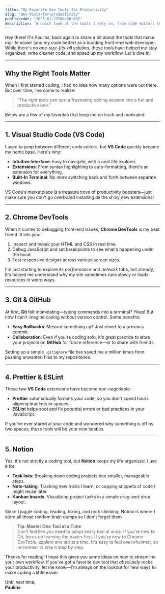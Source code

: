 ```yaml
---
title: "My Favorite Dev Tools for Productivity"
slug: "dev-tools-for-productivity"
publishedAt: "2025-01-29T00:00:00Z"
description: "A quick look at the tools I rely on, from code editors to browser extensions."
---
```


Hey there! It's Paulina, back again to share a bit about the tools that make my life easier (and my code better) as a budding front-end web developer. While there's no _one-size-fits-all_ solution, these tools have helped me stay organized, write cleaner code, and speed up my workflow. Let's dive in!

---

## Why the Right Tools Matter

When I first started coding, I had no idea how many options were out there. But over time, I've come to realize:

> “The right tools can turn a frustrating coding session into a fun and productive one.”

Below are a few of my favorites that keep me on track and motivated.

---

## 1. Visual Studio Code (VS Code)

I used to jump between different code editors, but **VS Code** quickly became my home base. Here's why:

- **Intuitive Interface**: Easy to navigate, with a neat file explorer.
- **Extensions**: From syntax highlighting to auto-formatting, there's an extension for everything.
- **Built-In Terminal**: No more switching back and forth between separate windows.

VS Code's marketplace is a treasure trove of productivity boosters—just make sure you don't go overboard installing _all_ the shiny new extensions!

---

## 2. Chrome DevTools

When it comes to debugging front-end issues, **Chrome DevTools** is my best friend. It lets you:

1. Inspect and tweak your HTML and CSS in real time.
2. Debug JavaScript and set breakpoints to see what's happening under the hood.
3. Test responsive designs across various screen sizes.

I'm just starting to explore its _performance_ and _network_ tabs, but already, it's helped me understand why my site sometimes runs slowly or loads resources in weird ways.

---

## 3. Git & GitHub

At first, **Git** felt intimidating—typing commands into a terminal? Yikes! But now I can't imagine coding without version control. Some benefits:

- **Easy Rollbacks**: Messed something up? Just revert to a previous commit.
- **Collaboration**: Even if you're coding solo, it's great practice to store your projects on **GitHub** for future reference—or to share with friends.

Setting up a simple `.gitignore` file has saved me a million times from pushing unwanted files to my repositories.

---

## 4. Prettier & ESLint

These two **VS Code** extensions have become non-negotiable:

- **Prettier** automatically formats your code, so you don't spend hours aligning brackets or spaces.
- **ESLint** helps spot and fix potential errors or bad practices in your JavaScript.

If you've ever stared at your code and wondered why something is off by two spaces, these tools will be your new besties.

---

## 5. Notion

Yes, it's not strictly a coding tool, but **Notion** keeps my life organized. I use it for:

- **Task lists**: Breaking down coding projects into smaller, manageable steps.
- **Note-taking**: Tracking new tricks I learn, or copying snippets of code I might reuse later.
- **Kanban boards**: Visualizing project tasks in a simple drag-and-drop layout.

Since I juggle coding, reading, hiking, and rock climbing, Notion is where I store all those random brain dumps so I don't forget them.

> **Tip: Master One Tool at a Time**  
> Don't feel like you need to adopt every tool at once. If you're new to Git, focus on learning the basics first. If you're new to Chrome DevTools, explore one tab at a time. It's easy to feel overwhelmed, so remember to take it step by step.

Thanks for reading! I hope this gives you some ideas on how to streamline your own workflow. If you've got a favorite dev tool that _absolutely_ rocks your productivity, let me know—I'm always on the lookout for new ways to make coding a little easier.

Until next time,  
**Paulina**
